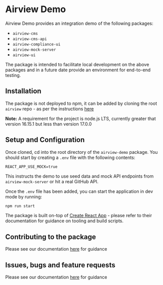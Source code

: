 # Airview Demo

Airview Demo provides an integration demo of the following packages:

- `airview-cms`
- `airview-cms-api`
- `airview-compliance-ui`
- `airview-mock-server`
- `airview-ui`

The package is intended to facilitate local development on the above packages and in a future date provide an environment for end-to-end testing.

## Installation

The package is not deployed to npm, it can be added by cloning the root `airview` repo - as per the instructions [here](#239-airview-documentation#cloning-the-monorepo-for-local-development)

**Note:** A requirement for the project is node.js LTS, currently greater that version 16.15.1 but less than version 17.0.0

## Setup and Configuration

Once cloned, cd into the root directory of the `airview-demo` package. You should start by creating a `.env` file with the following contents:

```
REACT_APP_USE_MOCK=true
```

This instructs the demo to use seed data and mock API endpoints from `airview-mock-server` or hit a real GitHub API.

Once the `.env` file has been added, you can start the application in dev mode by running:

```bash
npm run start
```

The package is built on-top of [Create React App](https://create-react-app.dev/) - please refer to their documentation for guidance on tooling and build scripts.

## Contributing to the package

Please see our documentation [here](https://github.com/AirWalk-Digital/airview#contributing) for guidance

## Issues, bugs and feature requests

Please see our documentation [here](https://github.com/AirWalk-Digital/airview#issues-bugs-and-feature-requests) for guidance
